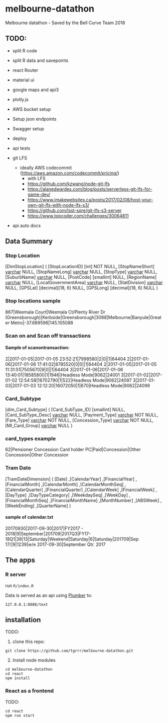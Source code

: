 # melbourne-datathon
Melbourne datathon - Saved by the Bell Curve Team 2018

## TODO:
- split R code
- split R data and savepoints

- react Router
- material ui
- google maps and api3
- plotly.js
- AWS bucket setup

- Setup json endpoints
- Swagger setup
- deploy
- api tests

- git LFS
	- ideally AWS codecommit (https://aws.amazon.com/codecommit/pricing/)
	 	- with LFS
		- https://github.com/kzwang/node-git-lfs
		- https://alanedwardes.com/blog/posts/serverless-git-lfs-for-game-dev/
		- https://www.imakewebsites.ca/posts/2017/02/08/host-your-own-git-lfs-with-node-lfs-s3/
		- https://github.com/lsst-sqre/git-lfs-s3-server
		- https://www.topcoder.com/challenges/30064811
- api auto docs

## Data Summary

### Stop Location

[DimStopLocation]
(
	[StopLocationID] [int] NOT NULL,
	[StopNameShort] [varchar](100) NULL,
	[StopNameLong] [varchar](200) NULL,
	[StopType] [varchar](100) NULL,
	[SuburbName] [varchar](50) NULL,
	[PostCode] [smallint] NULL,
	[RegionName] [varchar](100) NULL,
	[LocalGovernmentArea] [varchar](100) NULL,
	[StatDivision] [varchar](30) NULL,
	[GPSLat] [decimal](18, 6) NULL,
	[GPSLong] [decimal](18, 6) NULL
)
### Stop locations sample
867|Weemala Court|Weemala Ct/Plenty River Dr (Greensborough)|Kerbside|Greensborough|3088|Melbourne|Banyule|Greater Metro|-37.689596|145.105088

### Scan on and Scan off transactions

#### Sample of scanontransaction:
2|2017-01-05|2017-01-05 23:52:21|7998580|2|0||1|64404
2|2017-01-06|2017-01-06 17:41:02|8785520|0|0||1|64404
2|2017-01-05|2017-01-05 11:31:51|7505670|9|0||1|64404
3|2017-01-06|2017-01-06 13:40:01|18585800|1|1946|Headless Mode|9062|24001
3|2017-01-02|2017-01-02 12:54:58|18702790|1|522|Headless Mode|9062|24097
3|2017-01-03|2017-01-03 12:12:20|16072050|1|670|Headless Mode|9062|24099

### Card_Subtype

[dim_Card_Subtype]
(
	[Card_SubType_ID] [smallint] NULL,
	[Card_SubType_Desc] [varchar](60) NULL,
	[Payment_Type] [varchar](4) NOT NULL,
	[Fare_Type] [varchar](10) NOT NULL,
	[Concession_Type] [varchar](21) NOT NULL,
	[MI_Card_Group] [varchar](255) NULL
)
### card_types example
62|Pensioner Concession Card holder PC|Paid|Concession|Other Concession|Other Concession

### Tram Date
[TramDateDimension]
(
       [Date]
      ,[CalendarYear]
      ,[FinancialYear]
      ,[FinancialMonth]
      ,[CalendarMonth]
      ,[CalendarMonthSeq]
      ,[CalendarQuarter]
      ,[FinancialQuarter]
      ,[CalendarWeek]
      ,[FinancialWeek]
      ,[DayType]
      ,[DayTypeCategory]
      ,[WeekdaySeq]
      ,[WeekDay]
      ,[FinancialMonthSeq]
      ,[FinancialMonthName]
      ,[MonthNumber]
      ,[ABSWeek]
      ,[WeekEnding]
      ,[QuarterName]
)

#### sample of calendar.txt
20170930|2017-09-30|2017|FY2017 - 2018|9|September|201709|2017Q3|FY17-18Q1|39|13|Saturday|Weekend|Saturday|6|Saturday|201709|Sep 17/|9|1239|w/e 2017-09-30|September Qtr. 2017


## The apps


### R server

run `R/index.R`

Data is served as an api using [Plumber] to:

`127.0.0.1:8888/text`

## installation
TODO:

1. clone this repo:
```
git clone https://github.com/tgrrr/melbourne-datathon.git
```
2. Install node modules
```
cd melbourne-datathon
cd react
npm install

```


### React as a frontend



TODO:
```
cd react
npm run start

```

<!-- Links below here -->

[Plumber]: https://www.rplumber.io/docs/index.html
